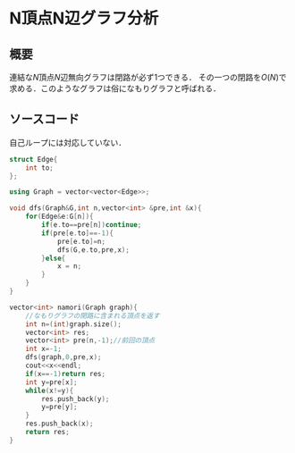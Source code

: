 # N頂点N辺グラフ分析

## 概要
連結な$N$頂点$N$辺無向グラフは閉路が必ず$1$つできる．
その一つの閉路を$O(N)$で求める．このようなグラフは俗になもりグラフと呼ばれる．
## ソースコード
自己ループには対応していない．
```cpp
struct Edge{
    int to;
};

using Graph = vector<vector<Edge>>;

void dfs(Graph&G,int n,vector<int> &pre,int &x){
    for(Edge&e:G[n]){
        if(e.to==pre[n])continue;
        if(pre[e.to]==-1){
            pre[e.to]=n;
            dfs(G,e.to,pre,x);
        }else{
            x = n;
        }
    }
}

vector<int> namori(Graph graph){
    //なもりグラフの閉路に含まれる頂点を返す
    int n=(int)graph.size();
    vector<int> res;
    vector<int> pre(n,-1);//前回の頂点
    int x=-1;
    dfs(graph,0,pre,x);
    cout<<x<<endl;
    if(x==-1)return res;
    int y=pre[x];
    while(x!=y){
        res.push_back(y);
        y=pre[y];
    }
    res.push_back(x);
    return res;
}
```


